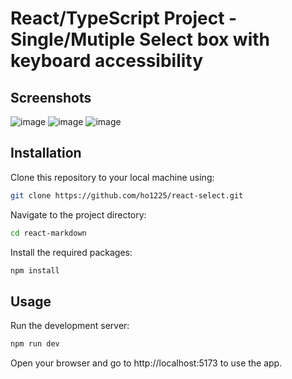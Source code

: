 # React/TypeScript Project - Single/Mutiple Select box with keyboard accessibility

## Screenshots
![image](https://github.com/ho1225/react-select/assets/56968144/5191bcc9-c0ca-4740-81cf-e044bafbb78c)
![image](https://github.com/ho1225/react-select/assets/56968144/22277b90-c126-478d-92a6-0657e97331d7)
![image](https://github.com/ho1225/react-select/assets/56968144/d63bdb1a-1b3d-43c2-b147-97bb8f09535b)



## Installation

Clone this repository to your local machine using:
```bash
git clone https://github.com/ho1225/react-select.git
```

Navigate to the project directory:
```bash
cd react-markdown
```

Install the required packages:
```bash
npm install
```
## Usage
Run the development server:
```bash
npm run dev
```
Open your browser and go to http://localhost:5173 to use the app.
